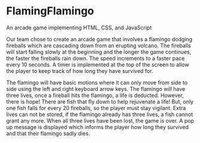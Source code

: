# FlamingFlamingo
An arcade game implementing HTML, CSS, and JavaScript

Our team chose to create an arcade game that involves a flamingo dodging fireballs which are cascading down from an erupting volcano. The fireballs will start falling slowly at the beginning and the longer the game continues, the faster the fireballs rain down. The speed increments to a faster pace every 10 seconds. A timer is implemented at the top of the screen to allow the player to keep track of how long they have survived for. 

The flamingo will have basic motions where it can only move from side to side using the left and right keyboard arrow keys. The flamingo will have three lives, once a fireball hits the flamingo, a life is deducted. However, there is hope! There are fish that fly down to help rejuvenate a life! But, only one fish falls for every 20 fireballs, so the player must stay vigilant. Extra lives can not be stored, if the flamingo already has three lives, a fish cannot grant any more. When all three lives have been lost, the game is over. A pop up message is displayed which informs the player how long they survived and that their flamingo sadly dies. 
